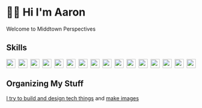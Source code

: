 # 👋🏾 Hi I'm Aaron

Welcome to Middtown Perspectives

## Skills
<div style="display:flex; justify-content:space-between; flex-direction:row;">
<img height="24px" width="24px" src="https://cdn.jsdelivr.net/gh/devicons/devicon/icons/html5/html5-original.svg" /><img height="24px" width="24px" src="https://cdn.jsdelivr.net/gh/devicons/devicon/icons/javascript/javascript-original.svg" /> 
<img height="24px" width="24px" src="https://cdn.jsdelivr.net/gh/devicons/devicon/icons/typescript/typescript-original.svg" />
<img height="24px" width="24px" src="https://cdn.jsdelivr.net/gh/devicons/devicon/icons/css3/css3-original.svg" />
<img height="24px" width="24px" src="https://cdn.jsdelivr.net/gh/devicons/devicon/icons/sass/sass-original.svg" />
<img height="24px" width="24px" src="https://cdn.jsdelivr.net/gh/devicons/devicon/icons/tailwindcss/tailwindcss-plain.svg" />
<img height="24px" width="24px" src="https://cdn.jsdelivr.net/gh/devicons/devicon/icons/react/react-original.svg" />
<img height="24px" width="24px" src="https://cdn.jsdelivr.net/gh/devicons/devicon/icons/git/git-original.svg" />
<img height="24px" width="24px" src="https://cdn.jsdelivr.net/gh/devicons/devicon/icons/vscode/vscode-original.svg" />
<img height="24px" width="24px" src="https://cdn.jsdelivr.net/gh/devicons/devicon/icons/storybook/storybook-original.svg" />
<img height="24px" width="24px" src="https://cdn.jsdelivr.net/gh/devicons/devicon/icons/figma/figma-original.svg" />
<img height="24px" width="24px" src="https://cdn.jsdelivr.net/gh/devicons/devicon/icons/xd/xd-plain.svg" />
<img height="24px" width="24px" src="https://cdn.jsdelivr.net/gh/devicons/devicon/icons/markdown/markdown-original.svg" />
<img height="24px" width="24px" src="https://cdn.jsdelivr.net/gh/devicons/devicon/icons/wordpress/wordpress-plain.svg" />
<img height="24px" width="24px" src="https://cdn.jsdelivr.net/gh/devicons/devicon/icons/nodejs/nodejs-original.svg" />
<img height="24px" width="24px" src="https://cdn.jsdelivr.net/gh/devicons/devicon/icons/d3js/d3js-original.svg" />
</div>

## Organizing My Stuff

[I try to build and design tech things](https://www.aaronmiddleton.co) and [make images](https://www.middtownperspectives.com)
